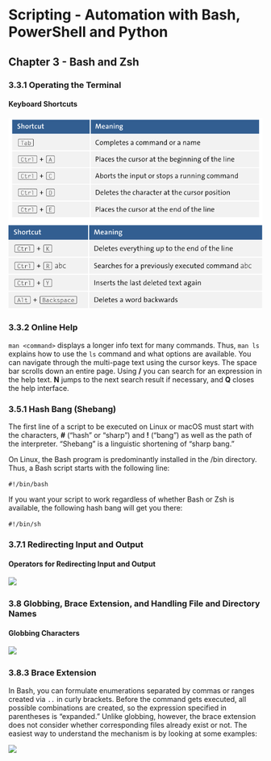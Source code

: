 # Scripting - Automation with Bash, PowerShell and Python

## Chapter 3 - Bash and Zsh

### 3.3.1 Operating the Terminal

#### Keyboard Shortcuts

![](./images/table3.1.png)
![](./images/table3.1b.png)

### 3.3.2 Online Help

```man <command>``` displays a longer info text for many commands. Thus, ```man ls``` explains
how to use the ```ls``` command and what options are available. You can navigate through
the multi-page text using the cursor keys. The space bar scrolls down an entire page.
Using **/** you can search for an expression in the help text. **N** jumps to the next
search result if necessary, and **Q** closes the help interface.

### 3.5.1 Hash Bang (Shebang)

The first line of a script to be executed on Linux or macOS must start with the characters, **#** (“hash” or “sharp”)
and **!** (“bang”) as well as the path of the interpreter. “Shebang”
is a linguistic shortening of “sharp bang.”

On Linux, the Bash program is predominantly installed in the /bin directory. Thus, a
Bash script starts with the following line:

```#!/bin/bash```

If you want your script to work regardless of whether Bash or Zsh is available, the following hash bang will get 
you there:

```#!/bin/sh```

### 3.7.1 Redirecting Input and Output

#### Operators for Redirecting Input and Output

![](./images/table3.2.png)

### 3.8 Globbing, Brace Extension, and Handling File and Directory Names

#### Globbing Characters

![](./images/table3.3.png)

### 3.8.3 Brace Extension

In Bash, you can formulate enumerations separated by commas or ranges created via
```..``` in curly brackets. Before the command gets executed, all possible combinations are
created, so the expression specified in parentheses is “expanded.” Unlike globbing, however, the brace extension does not consider whether corresponding files already
exist or not. The easiest way to understand the mechanism is by looking at some examples:

![](./images/brace-extension-examples.png)
